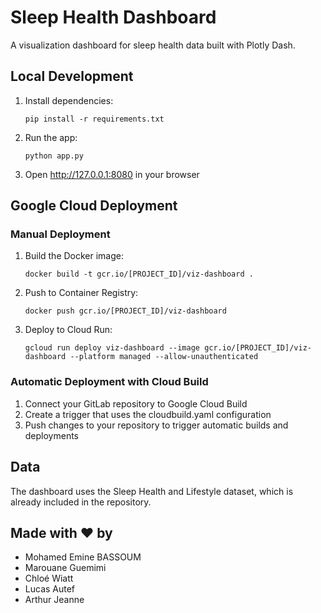 # Sleep Health Dashboard

A visualization dashboard for sleep health data built with Plotly Dash.

## Local Development

1. Install dependencies:
   ```
   pip install -r requirements.txt
   ```

2. Run the app:
   ```
   python app.py
   ```
   
3. Open http://127.0.0.1:8080 in your browser

## Google Cloud Deployment

### Manual Deployment

1. Build the Docker image:
   ```
   docker build -t gcr.io/[PROJECT_ID]/viz-dashboard .
   ```

2. Push to Container Registry:
   ```
   docker push gcr.io/[PROJECT_ID]/viz-dashboard
   ```

3. Deploy to Cloud Run:
   ```
   gcloud run deploy viz-dashboard --image gcr.io/[PROJECT_ID]/viz-dashboard --platform managed --allow-unauthenticated
   ```

### Automatic Deployment with Cloud Build

1. Connect your GitLab repository to Google Cloud Build
2. Create a trigger that uses the cloudbuild.yaml configuration
3. Push changes to your repository to trigger automatic builds and deployments

## Data

The dashboard uses the Sleep Health and Lifestyle dataset, which is already included in the repository.

## Made with ❤️ by
- Mohamed Emine BASSOUM
- Marouane Guemimi
- Chloé Wiatt
- Lucas Autef
- Arthur Jeanne